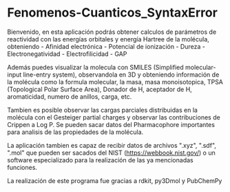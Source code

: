 # Fenomenos-Cuanticos_SyntaxError

Bienvenido, en esta aplicación podrás obtener calculos de parámetros de reactividad con las energías orbitales y energía Hartree de la molécula, obteniendo
    - Afinidad electrónica
    - Potencial de ionización
    - Dureza
    - Electronegatividad
    - Electrofilicidad
    - GAP

Además puedes visualizar la molecula con SMILES (Simplified molecular-input line-entry system), observandola en 3D y obteniendo información de la molécula como la formula molecular, la masa, masa monoisotopica, TPSA (Topological Polar Surface Area), Donador de H, aceptador  de H, aromaticidad, numero de anillos, carga, etc.

Tambien es posible observar las cargas parciales distribuidas en la molécula con el Gesteiger partial charges y observar las contribuciones de Crippen a Log P. Se pueden sacar datos del Pharmacophore importantes para analisis de las propiedades de la molécula.

La aplicación tambien es capaz de recibir datos de archivos ".xyz", ".sdf", ".mol" que pueden ser sacados del NIST (https://webbook.nist.gov/) o un software especializado para la realización de las ya mencionadas funciones.

La realización de este programa fue gracias a rdkit, py3Dmol y PubChemPy
